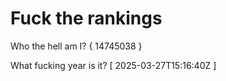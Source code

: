 # Fuck the rankings

Who the hell am I?
{ 14745038 }

What fucking year is it?
[ 2025-03-27T15:16:40Z ]
